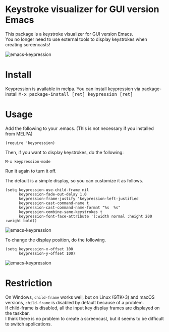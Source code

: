 # Keystroke visualizer for GUI version Emacs

This package is a keystroke visualizer for GUI version Emacs.  
You no longer need to use external tools to display keystrokes when creating screencasts!

![emacs-keypression](https://raw.githubusercontent.com/wiki/chuntaro/emacs-keypression/images/screencast.gif)

# Install

Keypression is available in melpa.
You can install keypression via package-install <kbd>M-x package-install [ret] keypression [ret]</kbd>

# Usage
Add the following to your .emacs. (This is not necessary if you installed from MELPA)

```emacs-lisp
(require 'keypression)
```

Then, if you want to display keystrokes, do the following:

```
M-x keypression-mode
```

Run it again to turn it off.

The default is a simple display, so you can customize it as follows.

```emacs-lisp
(setq keypression-use-child-frame nil
      keypression-fade-out-delay 1.0
      keypression-frame-justify 'keypression-left-justified
      keypression-cast-command-name t
      keypression-cast-command-name-format "%s  %s"
      keypression-combine-same-keystrokes t
      keypression-font-face-attribute '(:width normal :height 200 :weight bold))
```

![emacs-keypression](https://raw.githubusercontent.com/wiki/chuntaro/emacs-keypression/images/screencast2.gif)

To change the display position, do the following.

```emacs-lisp
(setq keypression-x-offset 100
      keypression-y-offset 100)
```

![emacs-keypression](https://raw.githubusercontent.com/wiki/chuntaro/emacs-keypression/images/screencast3.gif)

# Restriction

On Windows, ```child-frame``` works well, but on Linux (GTK+3) and macOS versions, ```child-frame``` is disabled by default because of a problem.  
If child-frame is disabled, all the input key display frames are displayed on the taskbar.  
I think there is no problem to create a screencast, but it seems to be difficult to switch applications.
